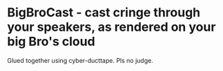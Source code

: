 # BigBroCast - cast cringe through your speakers, as rendered on your big Bro's cloud

Glued together using cyber-ducttape. Pls no judge.
